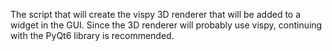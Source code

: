 The script that will create the vispy 3D renderer that will be added to a widget in the GUI. Since the 3D renderer will probably use vispy, continuing with the PyQt6 library is recommended.
